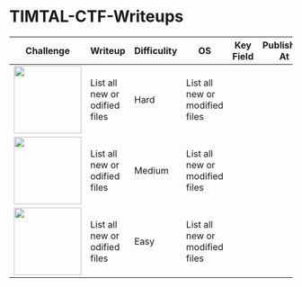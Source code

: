 # TIMTAL-CTF-Writeups

| Challenge | Writeup | Difficulity | OS | Key Field | Published At |
| --- | --- | --- | --- | --- | --- |
| <img src="https://github.com/wasny0ps/TIMTAL-CTF-Writeups/blob/main/src/nftmarketplace.png" height="120"> | List all new or odified files | Hard | List all new or modified files |
| <img src="https://github.com/wasny0ps/TIMTAL-CTF-Writeups/blob/main/src/tibook.png" height="120"> | List all new or odified files | Medium | List all new or modified files |
| <img src="https://github.com/wasny0ps/TIMTAL-CTF-Writeups/blob/main/src/timtaliot.png" height="120"> | List all new or odified files | Easy | List all new or modified files |
